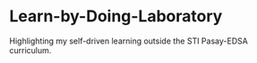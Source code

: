 # Learn-by-Doing-Laboratory
Highlighting my self-driven learning outside the STI Pasay-EDSA curriculum.
